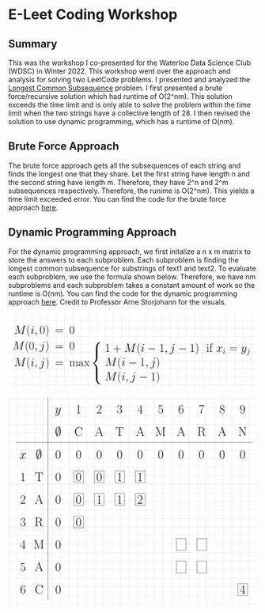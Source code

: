 # E-Leet Coding Workshop

## Summary

This was the workshop I co-presented for the Waterloo Data Science Club (WDSC) in Winter 2022. This workshop went over the approach and analysis for solving two LeetCode problems. I presented and analyzed the [Longest Common Subsequence](https://leetcode.com/problems/longest-common-subsequence/) problem. I first presented a brute force/recursive solution which had runtime of O(2^nm). This solution exceeds the time limit and is only able to solve the problem within the time limit when the two strings have a collective length of 28. I then revised the solution to use dynamic programming, which has a runtime of O(nm).

## Brute Force Approach

The brute force approach gets all the subsequences of each string and finds the longest one that they share. Let the first string have length n and the second string have length m. Therefore, they have 2^n and 2^m subsequences respectively. Therefore, the runime is O(2^nm). This yields a time limit exceeded error. You can find the code for the brute force approach [here](https://github.com/J-Douglas/DataScienceClubWorkshops/blob/main/ELeetCodeWorkshops/DynamicProgrammingSession/bruteforce.py). 

## Dynamic Programming Approach

For the dynamic programming approach, we first initalize a n x m matrix to store the answers to each subproblem. Each subproblem is finding the longest common subsequence for substrings of text1 and text2. To evaluate each subproblem, we use the formula shown below. Therefore, we have nm subproblems and each subproblem takes a constant amount of work so the runtime is O(nm). You can find the code for the dynamic programming approach [here](https://github.com/J-Douglas/DataScienceClubWorkshops/blob/main/ELeetCodeWorkshops/DynamicProgrammingSession/LongestCommonSubsequence.py). Credit to Professor Arne Storjohann for the visuals.

![Subproblem Formula](img/SubproblemFormula.jpg)

![Example DP Table](img/DPTable.jpg)

